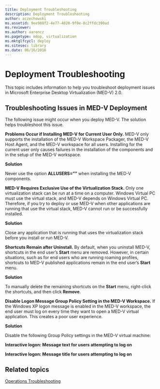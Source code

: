 ```yaml
---
title: Deployment Troubleshooting
description: Deployment Troubleshooting
author: aczechowski
ms.assetid: 9ee980f2-4e77-4020-9f0e-8c2ffdc390ad
ms.reviewer:
ms.author: aaroncz
ms.pagetype: mdop, virtualization
ms.mktglfcycl: deploy
ms.sitesec: library
ms.date: 06/16/2016
---
```



# Deployment Troubleshooting


This topic includes information to help you troubleshoot deployment issues in Microsoft Enterprise Desktop Virtualization (MED-V) 2.0.

## Troubleshooting Issues in MED-V Deployment


The following issue might occur when you deploy MED-V. The solution helps troubleshoot this issue.

**Problems Occur if Installing MED-V for Current User Only.** MED-V only supports the installation of the MED-V Workspace Packager, the MED-V Host Agent, and the MED-V workspace for all users. Installing for the current user only causes failures in the installation of the components and in the setup of the MED-V workspace.

**Solution**

Never use the option **ALLUSERS=””** when installing the MED-V components.

**MED-V Requires Exclusive Use of the Virtualization Stack.** Only one virtualization stack can be run at a time on a computer. Windows Virtual PC must use the virtual stack, and MED-V depends on Windows Virtual PC. Therefore, if you try to deploy or use MED-V when other applications are running that use the virtual stack, MED-V cannot run or be successfully installed.

**Solution**

Close any application that is running that uses the virtualization stack before you install or run MED-V.

**Shortcuts Remain after Uninstall.** By default, when you uninstall MED-V, shortcuts in the end user’s **Start** menu are removed. However, in certain situations, such as for end users who are running roaming profiles, shortcuts to MED-V published applications remain in the end user’s **Start** menu.

**Solution**

To manually delete the remaining shortcuts on the **Start** menu, right-click the shortcuts, and then click **Remove**.

**Disable Logon Message Group Policy Setting in the MED-V Workspace.** If the Windows XP logon message is enabled in the MED-V workspace, the end user must log on every time they want to open a MED-V virtual application. This creates a poor user experience.

**Solution**

Disable the following Group Policy settings in the MED-V virtual machine:

**Interactive logon: Message text for users attempting to log on**

**Interactive logon: Message title for users attempting to log on**

## Related topics


[Operations Troubleshooting](operations-troubleshooting-medv2.md)

 

 





